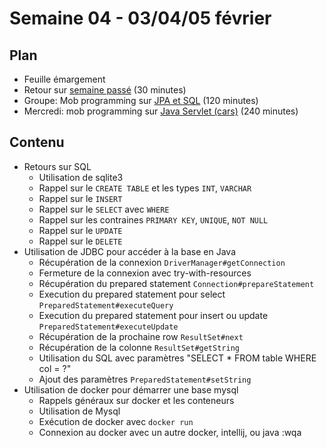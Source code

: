 # Semaine 04 - 03/04/05 février

## Plan

- Feuille émargement
- Retour sur [semaine passé](../semaine03) (30 minutes)
- Groupe: Mob programming sur [JPA et SQL](../../exercices/dubreuia-sql-jpa) (120 minutes)
- Mercredi: mob programming sur [Java Servlet (cars)](../../exercices/dubreuia-cars) (240 minutes)

## Contenu

- Retours sur SQL
    - Utilisation de sqlite3
    - Rappel sur le `CREATE TABLE` et les types `INT`, `VARCHAR`
    - Rappel sur le `INSERT`
    - Rappel sur le `SELECT` avec `WHERE`
    - Rappel sur les contraines `PRIMARY KEY`, `UNIQUE`, `NOT NULL`
    - Rappel sur le `UPDATE`
    - Rappel sur le `DELETE`
- Utilisation de JDBC pour accéder à la base en Java
    - Récupération de la connexion `DriverManager#getConnection`
    - Fermeture de la connexion avec try-with-resources
    - Récupération du prepared statement `Connection#prepareStatement`
    - Execution du prepared statement pour select `PreparedStatement#executeQuery`
    - Execution du prepared statement pour insert ou update `PreparedStatement#executeUpdate`
    - Récupération de la prochaine row `ResultSet#next`
    - Récupération de la colonne `ResultSet#getString`
    - Utilisation du SQL avec paramètres "SELECT * FROM table WHERE col = ?"
    - Ajout des paramètres `PreparedStatement#setString`
- Utilisation de docker pour démarrer une base mysql
    - Rappels généraux sur docker et les conteneurs
    - Utilisation de Mysql
    - Exécution de docker avec `docker run`
    - Connexion au docker avec un autre docker, intellij, ou java
:wqa
